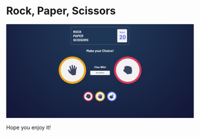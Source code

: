 # Rock, Paper, Scissors

![Design for the Rock, Paper, Scissors Game](./img/gameCaptureDesktop.png)

Hope you enjoy it!
